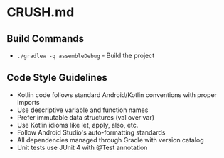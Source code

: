 # CRUSH.md

## Build Commands
- `./gradlew -q assembleDebug` - Build the project

## Code Style Guidelines
- Kotlin code follows standard Android/Kotlin conventions with proper imports
- Use descriptive variable and function names
- Prefer immutable data structures (val over var)
- Use Kotlin idioms like let, apply, also, etc.
- Follow Android Studio's auto-formatting standards
- All dependencies managed through Gradle with version catalog
- Unit tests use JUnit 4 with @Test annotation